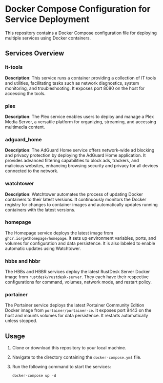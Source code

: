 # Docker Compose Configuration for Service Deployment

This repository contains a Docker Compose configuration file for deploying multiple services using Docker containers.

## Services Overview

### it-tools

**Description**: This service runs a container providing a collection of IT tools and utilities, facilitating tasks such as network diagnostics, system monitoring, and troubleshooting. It exposes port 8080 on the host for accessing the tools.

### plex

**Description**: The Plex service enables users to deploy and manage a Plex Media Server, a versatile platform for organizing, streaming, and accessing multimedia content.

### adguard_home

**Description**: The AdGuard Home service offers network-wide ad blocking and privacy protection by deploying the AdGuard Home application. It provides advanced filtering capabilities to block ads, trackers, and malicious websites, enhancing browsing security and privacy for all devices connected to the network.

### watchtower

**Description**: Watchtower automates the process of updating Docker containers to their latest versions. It continuously monitors the Docker registry for changes to container images and automatically updates running containers with the latest versions.

### homepage

The Homepage service deploys the latest image from `ghcr.io/gethomepage/homepage`. It sets up environment variables, ports, and volumes for configuration and data persistence. It is also labeled to enable automatic updates using Watchtower.

### hbbs and hbbr

The HBBs and HBBR services deploy the latest RustDesk Server Docker image from `rustdesk/rustdesk-server`. They each have their respective configurations for command, volumes, network mode, and restart policy.

### portainer

The Portainer service deploys the latest Portainer Community Edition Docker image from `portainer/portainer-ce`. It exposes port 9443 on the host and mounts volumes for data persistence. It restarts automatically unless stopped.

## Usage

1. Clone or download this repository to your local machine.
2. Navigate to the directory containing the `docker-compose.yml` file.
3. Run the following command to start the services:

   `docker-compose up -d`
